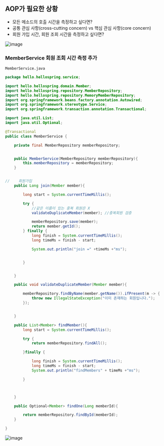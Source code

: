 ## AOP가 필요한 상황

- 모든 메소드의 호출 시간을 측정하고 싶다면?
- 공통 관심 사항(cross-cutting concern) vs 핵심 관심 사항(core concern)
- 회원 가입 시간, 회원 조회 시간을 측정하고 싶다면?

![image](https://user-images.githubusercontent.com/66653324/104429525-0d9b4880-55c9-11eb-9142-0f752fa6e078.png)


### MemberService 회원 조회 시간 측정 추가

`MemberService.java`

```java
package hello.hellospring.service;

import hello.hellospring.domain.Member;
import hello.hellospring.repository.MemberRepository;
import hello.hellospring.repository.MemoryMemberRepository;
import org.springframework.beans.factory.annotation.Autowired;
import org.springframework.stereotype.Service;
import org.springframework.transaction.annotation.Transactional;

import java.util.List;
import java.util.Optional;

@Transactional
public class MemberService {

    private final MemberRepository memberRepository;


    public MemberService(MemberRepository memberRepository){
        this.memberRepository = memberRepository;
    }


//    회원가입
    public Long join(Member member){

        long start = System.currentTimeMillis();

        try {
            //같은 이름이 있는 중복 회원은 X
            validateDuplicateMember(member); //중복회원 검증

            memberRepository.save(member);
            return member.getId();
        } finally {
            long finish = System.currentTimeMillis();
            long timeMs = finish - start;

            System.out.println("join =" +timeMs +"ms");


        }


    }

    public void validateDuplicateMember(Member member){

        memberRepository.findByName(member.getName()).ifPresent(m -> {
            throw new IllegalStateException("이미 존재하는 회원입니다.");
        });


    }

    public List<Member> findMember(){
        long start = System.currentTimeMillis();

        try {
            return memberRepository.findAll();

        }finally {

            long finish = System.currentTimeMillis();
            long timeMs = finish - start;
            System.out.println("findMembers" + timeMs +"ms");

        }



    }

    public Optional<Member> findOne(Long memberId){

        return memberRepository.findById(memberId);
    }

}


```

![image](https://user-images.githubusercontent.com/66653324/104459286-e441e300-55ef-11eb-890c-79d47c9c8590.png)
